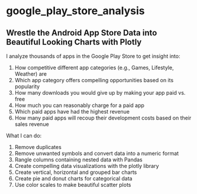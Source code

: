 # google_play_store_analysis
## Wrestle the Android App Store Data into Beautiful Looking Charts with Plotly
I analyze thousands of apps in the Google Play Store to get insight into:
  1. How competitive different app categories (e.g., Games, Lifestyle, Weather) are
  2. Which app category offers compelling opportunities based on its popularity
  3. How many downloads you would give up by making your app paid vs. free
  4. How much you can reasonably charge for a paid app
  5. Which paid apps have had the highest revenue
  6. How many paid apps will recoup their development costs based on their sales revenue

What I can do:
  1. Remove duplicates 
  2. Remove unwanted symbols and convert data into a numeric format
  3. Rangle columns containing nested data with Pandas
  4. Create compelling data visualizations with the plotly library
  5. Create vertical, horizontal and grouped bar charts
  6. Create pie and donut charts for categorical data
  7. Use color scales to make beautiful scatter plots
